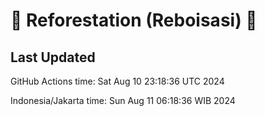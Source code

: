 
# 🌳 Reforestation (Reboisasi) 🌲

## Last Updated

GitHub Actions time: Sat Aug 10 23:18:36 UTC 2024

Indonesia/Jakarta time: Sun Aug 11 06:18:36 WIB 2024
